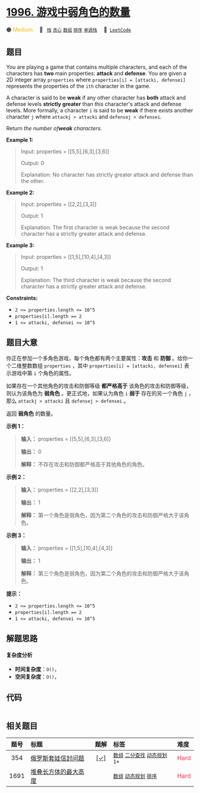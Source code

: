 # [1996. 游戏中弱角色的数量](https://leetcode.com/problems/the-number-of-weak-characters-in-the-game)

🟠 <font color=#ffb800>Medium</font>&emsp; 🔖&ensp; [`栈`](/outline/tag/stack.md) [`贪心`](/outline/tag/greedy.md) [`数组`](/outline/tag/array.md) [`排序`](/outline/tag/sorting.md) [`单调栈`](/outline/tag/monotonic-stack.md)&emsp; 🔗&ensp;[`LeetCode`](https://leetcode.com/problems/the-number-of-weak-characters-in-the-game)

## 题目

You are playing a game that contains multiple characters, and each of the
characters has **two** main properties: **attack** and **defense**. You are
given a 2D integer array `properties` where `properties[i] = [attacki,
defensei]` represents the properties of the `ith` character in the game.

A character is said to be **weak** if any other character has **both** attack
and defense levels **strictly greater** than this character's attack and
defense levels. More formally, a character `i` is said to be **weak** if there
exists another character `j` where `attackj > attacki` and `defensej >
defensei`.

Return _the number of**weak** characters_.



**Example 1:**

> Input: properties = [[5,5],[6,3],[3,6]]
> 
> Output: 0
> 
> Explanation: No character has strictly greater attack and defense than the other.

**Example 2:**

> Input: properties = [[2,2],[3,3]]
> 
> Output: 1
> 
> Explanation: The first character is weak because the second character has a strictly greater attack and defense.

**Example 3:**

> Input: properties = [[1,5],[10,4],[4,3]]
> 
> Output: 1
> 
> Explanation: The third character is weak because the second character has a strictly greater attack and defense.

**Constraints:**

  * `2 <= properties.length <= 10^5`
  * `properties[i].length == 2`
  * `1 <= attacki, defensei <= 10^5`


## 题目大意

你正在参加一个多角色游戏，每个角色都有两个主要属性：**攻击** 和 **防御** 。给你一个二维整数数组 `properties` ，其中
`properties[i] = [attacki, defensei]` 表示游戏中第 `i` 个角色的属性。

如果存在一个其他角色的攻击和防御等级 **都严格高于** 该角色的攻击和防御等级，则认为该角色为 **弱角色** 。更正式地，如果认为角色 `i`
**弱于** 存在的另一个角色 `j` ，那么 `attackj > attacki` 且 `defensej > defensei` 。

返回 **弱角色** 的数量。



**示例 1：**

> 
> 
> 
> 
> 
> **输入：** properties = [[5,5],[6,3],[3,6]]
> 
> **输出：** 0
> 
> **解释：** 不存在攻击和防御都严格高于其他角色的角色。
> 
> 

**示例 2：**

> 
> 
> 
> 
> 
> **输入：** properties = [[2,2],[3,3]]
> 
> **输出：** 1
> 
> **解释：** 第一个角色是弱角色，因为第二个角色的攻击和防御严格大于该角色。
> 
> 

**示例 3：**

> 
> 
> 
> 
> 
> **输入：** properties = [[1,5],[10,4],[4,3]]
> 
> **输出：** 1
> 
> **解释：** 第三个角色是弱角色，因为第二个角色的攻击和防御严格大于该角色。
> 
> 



**提示：**

  * `2 <= properties.length <= 10^5`
  * `properties[i].length == 2`
  * `1 <= attacki, defensei <= 10^5`


## 解题思路

#### 复杂度分析

- **时间复杂度**：`O()`，
- **空间复杂度**：`O()`，

## 代码

```javascript

```

## 相关题目

<!-- prettier-ignore -->
| 题号 | 标题 | 题解 | 标签 | 难度 |
| :------: | :------ | :------: | :------ | :------ |
| 354 | [俄罗斯套娃信封问题](https://leetcode.com/problems/russian-doll-envelopes) | [[✓]](/problem/0354) |  [`数组`](/outline/tag/array.md) [`二分查找`](/outline/tag/binary-search.md) [`动态规划`](/outline/tag/dynamic-programming.md) `1+` | <font color=#ff334b>Hard</font> |
| 1691 | [堆叠长方体的最大高度](https://leetcode.com/problems/maximum-height-by-stacking-cuboids) |  |  [`数组`](/outline/tag/array.md) [`动态规划`](/outline/tag/dynamic-programming.md) [`排序`](/outline/tag/sorting.md) | <font color=#ff334b>Hard</font> |

<style>
.blue {
    background-color: #096dd9;
    padding: 0.25rem 0.5rem;
    margin: 0;
    font-size: 0.85em;
    border-radius: 3px;
    color: white;
    font-weight: 500;
}
table th:first-of-type { width: 10%; }
table th:nth-of-type(2) { width: 35%; }
table th:nth-of-type(3) { width: 10%; }
table th:nth-of-type(4) { width: 35%; }
table th:nth-of-type(5) { width: 10%; }
</style>

